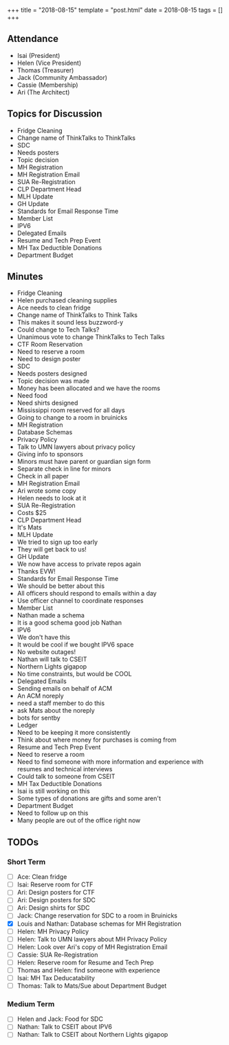 +++
title = "2018-08-15"
template = "post.html"
date = 2018-08-15
tags = []
+++

## Attendance
 - Isai (President)
 - Helen (Vice President)
 - Thomas (Treasurer)
 - Jack (Community Ambassador)
 - Cassie (Membership)
 - Ari (The Architect)

## Topics for Discussion
 
 - Fridge Cleaning
 - Change name of ThinkTalks to ThinkTalks
 - SDC
  - Needs posters
  - Topic decision
 - MH Registration
 - MH Registration Email
 - SUA Re-Registration
  - CLP Department Head
 - MLH Update
 - GH Update
 - Standards for Email Response Time
 - Member List
 - IPV6
 - Delegated Emails
 - Resume and Tech Prep Event
 - MH Tax Deductible Donations
 - Department Budget
 
## Minutes
 - Fridge Cleaning
  - Helen purchased cleaning supplies
  - Ace needs to clean fridge
 - Change name of ThinkTalks to Think Talks
  - This makes it sound less buzzword-y
  - Could change to Tech Talks?
  - Unanimous vote to change ThinkTalks to Tech Talks
 - CTF Room Reservation
  - Need to reserve a room
  - Need to design poster
 - SDC
  - Needs posters designed
  - Topic decision was made
  - Money has been allocated and we have the rooms
  - Need food 
  - Need shirts designed
  - Mississippi room reserved for all days
  - Going to change to a room in bruinicks
 - MH Registration
  - Database Schemas
  - Privacy Policy
  - Talk to UMN lawyers about privacy policy
   - Giving info to sponsors
  - Minors must have parent or guardian sign form
  - Separate check in line for minors
  - Check in all paper
 - MH Registration Email
  - Ari wrote some copy
  - Helen needs to look at it
 - SUA Re-Registration
  - Costs $25
  - CLP Department Head
   - It's Mats
 - MLH Update
  - We tried to sign up too early
  - They will get back to us!
 - GH Update
  - We now have access to private repos again
  - Thanks EVW!
 - Standards for Email Response Time
  - We should be better about this
  - All officers should respond to emails within a day
  - Use officer channel to coordinate responses
 - Member List
  - Nathan made a schema
  - It is a good schema good job Nathan
 - IPV6
  - We don't have this
  - It would be cool if we bought IPV6 space
  - No website outages!
  - Nathan will talk to CSEIT
  - Northern Lights gigapop
  - No time constraints, but would be COOL
 - Delegated Emails
  - Sending emails on behalf of ACM
  - An ACM noreply
  - need a staff member to do this
  - ask Mats about the noreply
  - bots for sentby
 - Ledger 
  - Need to be keeping it more consistently
  - Think about where money for purchases is coming from
 - Resume and Tech Prep Event
  - Need to reserve a room
  - Need to find someone with more information and experience with resumes and technical interviews
  - Could talk to someone from CSEIT
 - MH Tax Deductible Donations
  - Isai is still working on this
  - Some types of donations are gifts and some aren't
 - Department Budget
  - Need to follow up on this
  - Many people are out of the office right now

## TODOs

### Short Term

 - [ ] Ace: Clean fridge
 - [ ] Isai: Reserve room for CTF
 - [ ] Ari: Design posters for CTF
 - [ ] Ari: Design posters for SDC
 - [ ] Ari: Design shirts for SDC
 - [ ] Jack: Change reservation for SDC to a room in Bruinicks
 - [x] Louis and Nathan: Database schemas for MH Registration
 - [ ] Helen: MH Privacy Policy
 - [ ] Helen: Talk to UMN lawyers about MH Privacy Policy
 - [ ] Helen: Look over Ari's copy of MH Registration Email
 - [ ] Cassie: SUA Re-Registration
 - [ ] Helen: Reserve room for Resume and Tech Prep
 - [ ] Thomas and Helen: find someone with experience
 - [ ] Isai: MH Tax Deducatability
 - [ ] Thomas: Talk to Mats/Sue about Department Budget

### Medium Term

 - [ ] Helen and Jack: Food for SDC
 - [ ] Nathan: Talk to CSEIT about IPV6
 - [ ] Nathan: Talk to CSEIT about Northern Lights gigapop
